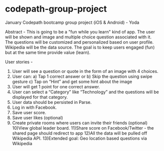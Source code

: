 codepath-group-project
======================

January Codepath bootcamp group project (iOS &amp; Android) - Yoda

Abstract - This is going to be a "fun while you learn" kind of app. The user will be shown and image and multiple choice question associated with it. The questions will be customized and personalized based on user profile. Wikipedia will be the data source. The goal is to keep users engaged (fun) but at the same time provide value (learn).

User stories - 
1) User will see a question or quote in the form of an image with 4 choices.
2) User can:
   a) Tap 1 correct answer or
   b) Skip the question using swipe gesture
   c) Tap on “Hint” and get some hint about the image
3) User will get 1 point for one correct answer.
4) User can select a “Category” like “Technology” and the questions will be displayed for that category.
5) User data should be persisted in Parse.
6) Log in with Facebook.
7) Save user score.
8) Save user likes (optional)
9) Create private rooms where users can invite their friends (optional)
10)View global leader board.
11)Share score on Facebook/Twitter - the shared page should redirect to app
12)All the data will be pulled off Wikipedia API.
13)Extended goal: Geo location based questions via Wikipedia
